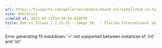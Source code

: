 ```yaml
---
url: https://fiusports.com/galleries/womens-beach-volleyball/bvb-vs-tulane-2-25-25/image-78/355/62631
site: Athletics
crawled_at: 2025-05-13T10:04:43.018030
title: Bvb vs Tulane | 2.25.25 - Image 78:  - Florida International University
---
```


Error generating fit markdown: '<' not supported between instances of 'int' and 'str'